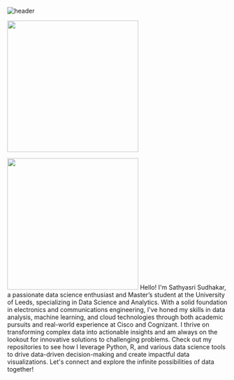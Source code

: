 
  ![header](https://github.com/SathyasriS27/SathyasriS27/assets/80045599/58c890a7-a685-4f45-aa2a-2438959fac0a)

<img src="https://user-images.githubusercontent.com/74038190/235224431-e8c8c12e-6826-47f1-89fb-2ddad83b3abf.gif" width="300">
<p align="left">
  <img src="[URL_OF_YOUR_GIF.gif](https://user-images.githubusercontent.com/74038190/235224431-e8c8c12e-6826-47f1-89fb-2ddad83b3abf.gif)" width="300" />
  <span>Hello! I'm Sathyasri Sudhakar, a passionate data science enthusiast and Master’s student at the University of Leeds, specializing in Data Science and Analytics. With a solid foundation in electronics and communications engineering, I've honed my skills in data analysis, machine learning, and cloud technologies through both academic pursuits and real-world experience at Cisco and Cognizant. I thrive on transforming complex data into actionable insights and am always on the lookout for innovative solutions to challenging problems. Check out my repositories to see how I leverage Python, R, and various data science tools to drive data-driven decision-making and create impactful data visualizations. Let's connect and explore the infinite possibilities of data together!
</span>
</p>


